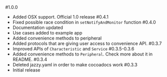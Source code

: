 #1.0.0
- Added OSX support. Official 1.0 release
#0.4.1
- Fixed possible race condition in `setNotifyAndMonitor` function
#0.4.0
- Documentation updated
- Use cases added to example app
- Added convenience methods to peripheral
- Added protocols that are giving user access to convenience API.
#0.3.7
- Improved APIs of `Characteristic` and `Service`
#0.3.5-0.3.6
- Added convenience methods to `Peripheral`. Check more about it in README.
#0.3.4
- Deleted jazzy.yaml in order to make cocoadocs work
#0.3.3
- Initial release

